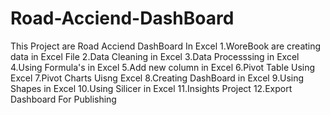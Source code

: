 # Road-Acciend-DashBoard

This Project are Road Acciend DashBoard In Excel
1.WoreBook are creating data in Excel File
2.Data Cleaning in Excel
3.Data Processsing in Excel
4.Using Formula's in Excel
5.Add new column in Excel
6.Pivot Table Using Excel
7.Pivot Charts Uisng Excel
8.Creating DashBoard in Excel
9.Using Shapes in Excel
10.Using Silicer in Excel
11.Insights Project 
12.Export Dashboard For Publishing
